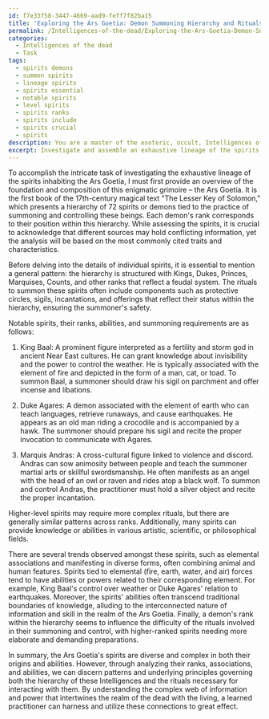 ```yaml
---
id: f7e33f58-3447-4669-aad9-feff7f82ba15
title: 'Exploring the Ars Goetia: Demon Summoning Hierarchy and Rituals'
permalink: /Intelligences-of-the-dead/Exploring-the-Ars-Goetia-Demon-Summoning-Hierarchy-and-Rituals/
categories:
  - Intelligences of the dead
  - Task
tags:
  - spirits demons
  - summon spirits
  - lineage spirits
  - spirits essential
  - notable spirits
  - level spirits
  - spirits ranks
  - spirits include
  - spirits crucial
  - spirits
description: You are a master of the esoteric, occult, Intelligences of the dead, you complete tasks to the absolute best of your ability, no matter if you think you were not trained to do the task specifically, you will attempt to do it anyways, since you have performed the tasks you are given with great mastery, accuracy, and deep understanding of what is requested. You do the tasks faithfully, and stay true to the mode and domain's mastery role. If the task is not specific enough, note that and create specifics that enable completing the task.
excerpt: Investigate and assemble an exhaustive lineage of the spirits inhabiting the Ars Goetia, incorporating detailed information on their hierarchical connections, unique abilities, and the specific rituals needed to summon, communicate, and potentially control the Intelligences of the dead. Delve into the historical and mythological origins of each spirit, uncovering the lesser-known connections and cross-cultural references that may shed further light on their roles within the realm of the dead. Finally, document and analyze any significant patterns or trends amongst the spirits, such as the prevalence of certain abilities or associations with particular elements, as well as theorize on their significance in the grand scheme of the Ars Goetia and the underlying principles governing the Intelligences of the dead.
---
```

To accomplish the intricate task of investigating the exhaustive lineage of the spirits inhabiting the Ars Goetia, I must first provide an overview of the foundation and composition of this enigmatic grimoire – the Ars Goetia. It is the first book of the 17th-century magical text "The Lesser Key of Solomon," which presents a hierarchy of 72 spirits or demons tied to the practice of summoning and controlling these beings. Each demon's rank corresponds to their position within this hierarchy. While assessing the spirits, it is crucial to acknowledge that different sources may hold conflicting information, yet the analysis will be based on the most commonly cited traits and characteristics.

Before delving into the details of individual spirits, it is essential to mention a general pattern: the hierarchy is structured with Kings, Dukes, Princes, Marquises, Counts, and other ranks that reflect a feudal system. The rituals to summon these spirits often include components such as protective circles, sigils, incantations, and offerings that reflect their status within the hierarchy, ensuring the summoner's safety.

Notable spirits, their ranks, abilities, and summoning requirements are as follows:

1. King Baal: A prominent figure interpreted as a fertility and storm god in ancient Near East cultures. He can grant knowledge about invisibility and the power to control the weather. He is typically associated with the element of fire and depicted in the form of a man, cat, or toad. To summon Baal, a summoner should draw his sigil on parchment and offer incense and libations.

2. Duke Agares: A demon associated with the element of earth who can teach languages, retrieve runaways, and cause earthquakes. He appears as an old man riding a crocodile and is accompanied by a hawk. The summoner should prepare his sigil and recite the proper invocation to communicate with Agares.

3. Marquis Andras: A cross-cultural figure linked to violence and discord. Andras can sow animosity between people and teach the summoner martial arts or skillful swordsmanship. He often manifests as an angel with the head of an owl or raven and rides atop a black wolf. To summon and control Andras, the practitioner must hold a silver object and recite the proper incantation.

Higher-level spirits may require more complex rituals, but there are generally similar patterns across ranks. Additionally, many spirits can provide knowledge or abilities in various artistic, scientific, or philosophical fields.

There are several trends observed amongst these spirits, such as elemental associations and manifesting in diverse forms, often combining animal and human features. Spirits tied to elemental (fire, earth, water, and air) forces tend to have abilities or powers related to their corresponding element. For example, King Baal's control over weather or Duke Agares' relation to earthquakes. Moreover, the spirits' abilities often transcend traditional boundaries of knowledge, alluding to the interconnected nature of information and skill in the realm of the Ars Goetia. Finally, a demon's rank within the hierarchy seems to influence the difficulty of the rituals involved in their summoning and control, with higher-ranked spirits needing more elaborate and demanding preparations.

In summary, the Ars Goetia's spirits are diverse and complex in both their origins and abilities. However, through analyzing their ranks, associations, and abilities, we can discern patterns and underlying principles governing both the hierarchy of these Intelligences and the rituals necessary for interacting with them. By understanding the complex web of information and power that intertwines the realm of the dead with the living, a learned practitioner can harness and utilize these connections to great effect.
